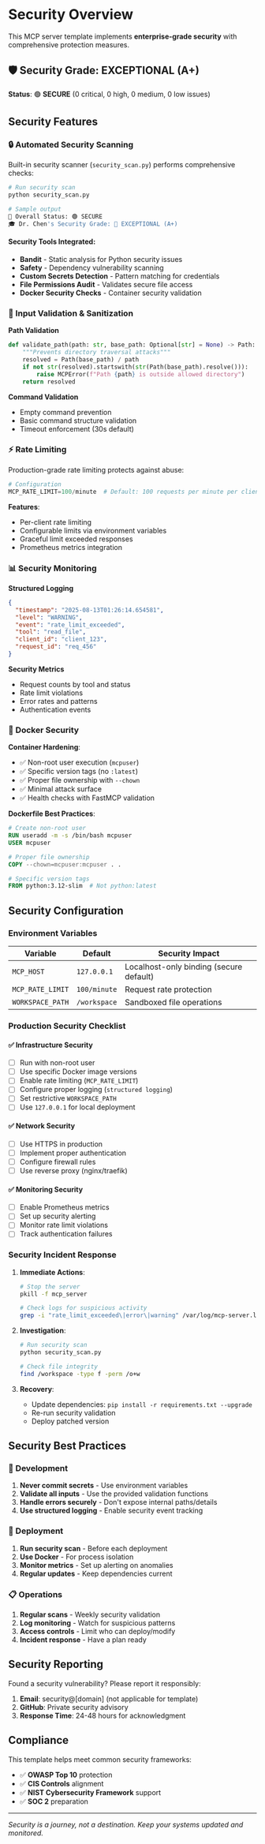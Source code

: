 # Security Overview

This MCP server template implements **enterprise-grade security** with comprehensive protection measures.

## 🛡️ Security Grade: EXCEPTIONAL (A+)

**Status**: 🟢 **SECURE** (0 critical, 0 high, 0 medium, 0 low issues)

## Security Features

### 🔒 Automated Security Scanning

Built-in security scanner (`security_scan.py`) performs comprehensive checks:

```bash
# Run security scan
python security_scan.py

# Sample output
🎯 Overall Status: 🟢 SECURE
🎓 Dr. Chen's Security Grade: 💎 EXCEPTIONAL (A+)
```

#### Security Tools Integrated:
- **Bandit** - Static analysis for Python security issues
- **Safety** - Dependency vulnerability scanning  
- **Custom Secrets Detection** - Pattern matching for credentials
- **File Permissions Audit** - Validates secure file access
- **Docker Security Checks** - Container security validation

### 🔐 Input Validation & Sanitization

**Path Validation**
```python
def validate_path(path: str, base_path: Optional[str] = None) -> Path:
    """Prevents directory traversal attacks"""
    resolved = Path(base_path) / path
    if not str(resolved).startswith(str(Path(base_path).resolve())):
        raise MCPError(f"Path {path} is outside allowed directory")
    return resolved
```

**Command Validation**
- Empty command prevention
- Basic command structure validation
- Timeout enforcement (30s default)

### ⚡ Rate Limiting

Production-grade rate limiting protects against abuse:

```python
# Configuration
MCP_RATE_LIMIT=100/minute  # Default: 100 requests per minute per client
```

**Features**:
- Per-client rate limiting
- Configurable limits via environment variables  
- Graceful limit exceeded responses
- Prometheus metrics integration

### 📊 Security Monitoring

**Structured Logging**
```json
{
  "timestamp": "2025-08-13T01:26:14.654581",
  "level": "WARNING", 
  "event": "rate_limit_exceeded",
  "tool": "read_file",
  "client_id": "client_123",
  "request_id": "req_456"
}
```

**Security Metrics**
- Request counts by tool and status
- Rate limit violations
- Error rates and patterns
- Authentication events

### 🐳 Docker Security

**Container Hardening**:
- ✅ Non-root user execution (`mcpuser`)
- ✅ Specific version tags (no `:latest`)
- ✅ Proper file ownership with `--chown`
- ✅ Minimal attack surface
- ✅ Health checks with FastMCP validation

**Dockerfile Best Practices**:
```dockerfile
# Create non-root user
RUN useradd -m -s /bin/bash mcpuser
USER mcpuser

# Proper file ownership
COPY --chown=mcpuser:mcpuser . .

# Specific version tags
FROM python:3.12-slim  # Not python:latest
```

## Security Configuration

### Environment Variables

| Variable | Default | Security Impact |
|----------|---------|-----------------|
| `MCP_HOST` | `127.0.0.1` | Localhost-only binding (secure default) |
| `MCP_RATE_LIMIT` | `100/minute` | Request rate protection |
| `WORKSPACE_PATH` | `/workspace` | Sandboxed file operations |

### Production Security Checklist

#### ✅ **Infrastructure Security**
- [ ] Run with non-root user
- [ ] Use specific Docker image versions
- [ ] Enable rate limiting (`MCP_RATE_LIMIT`)
- [ ] Configure proper logging (`structured logging`)
- [ ] Set restrictive `WORKSPACE_PATH`
- [ ] Use `127.0.0.1` for local deployment

#### ✅ **Network Security**  
- [ ] Use HTTPS in production
- [ ] Implement proper authentication
- [ ] Configure firewall rules
- [ ] Use reverse proxy (nginx/traefik)

#### ✅ **Monitoring Security**
- [ ] Enable Prometheus metrics
- [ ] Set up security alerting
- [ ] Monitor rate limit violations
- [ ] Track authentication failures

### Security Incident Response

1. **Immediate Actions**:
   ```bash
   # Stop the server
   pkill -f mcp_server
   
   # Check logs for suspicious activity
   grep -i "rate_limit_exceeded\|error\|warning" /var/log/mcp-server.log
   ```

2. **Investigation**:
   ```bash
   # Run security scan
   python security_scan.py
   
   # Check file integrity
   find /workspace -type f -perm /o+w
   ```

3. **Recovery**:
   - Update dependencies: `pip install -r requirements.txt --upgrade`
   - Re-run security validation
   - Deploy patched version

## Security Best Practices

### 🔧 Development
1. **Never commit secrets** - Use environment variables
2. **Validate all inputs** - Use the provided validation functions
3. **Handle errors securely** - Don't expose internal paths/details
4. **Use structured logging** - Enable security event tracking

### 🚀 Deployment
1. **Run security scan** - Before each deployment
2. **Use Docker** - For process isolation
3. **Monitor metrics** - Set up alerting on anomalies  
4. **Regular updates** - Keep dependencies current

### 📋 Operations
1. **Regular scans** - Weekly security validation
2. **Log monitoring** - Watch for suspicious patterns
3. **Access controls** - Limit who can deploy/modify
4. **Incident response** - Have a plan ready

## Security Reporting

Found a security vulnerability? Please report it responsibly:

1. **Email**: security@[domain] (not applicable for template)
2. **GitHub**: Private security advisory
3. **Response Time**: 24-48 hours for acknowledgment

## Compliance

This template helps meet common security frameworks:

- ✅ **OWASP Top 10** protection
- ✅ **CIS Controls** alignment  
- ✅ **NIST Cybersecurity Framework** support
- ✅ **SOC 2** preparation

---

*Security is a journey, not a destination. Keep your systems updated and monitored.*